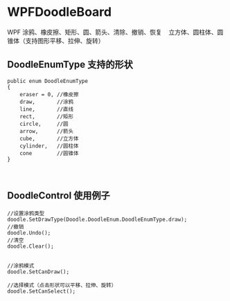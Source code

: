 # WPFDoodleBoard
WPF 涂鸦、橡皮擦、矩形、圆、箭头、清除、撤销、恢复
    立方体、圆柱体、圆锥体（支持图形平移、拉伸、旋转）
    
## DoodleEnumType 支持的形状
```
public enum DoodleEnumType
{
    eraser = 0, //橡皮擦
    draw,       //涂鸦
    line,       //直线
    rect,       //矩形
    circle,     //圆
    arrow,      //箭头
    cube,       //立方体
    cylinder,   //圆柱体
    cone        //圆锥体
}

```
  
## DoodleControl 使用例子
```
//设置涂鸦类型
doodle.SetDrawType(Doodle.DoodleEnum.DoodleEnumType.draw);
//撤销
doodle.Undo();
//清空
doodle.Clear();


//涂鸦模式
doodle.SetCanDraw();

//选择模式（点击形状可以平移、拉伸、旋转）
doodle.SetCanSelect();

```

